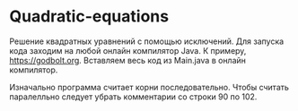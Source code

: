 # Quadratic-equations
Решение квадратных уравнений с помощью исключений.
Для запуска кода заходим на любой онлайн компилятор Java. К примеру, https://godbolt.org.
Вставляем весь код из Main.java в онлайн компилятор.

Изначально программа считает корни последовательно. Чтобы считать паралелльно следует убрать комментарии со строки 90 по 102. 
